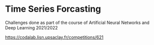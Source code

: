 # Time Series Forcasting

Challenges done as part of the course of Artificial Neural Networks and Deep Learning 2021/2022

https://codalab.lisn.upsaclay.fr/competitions/621
